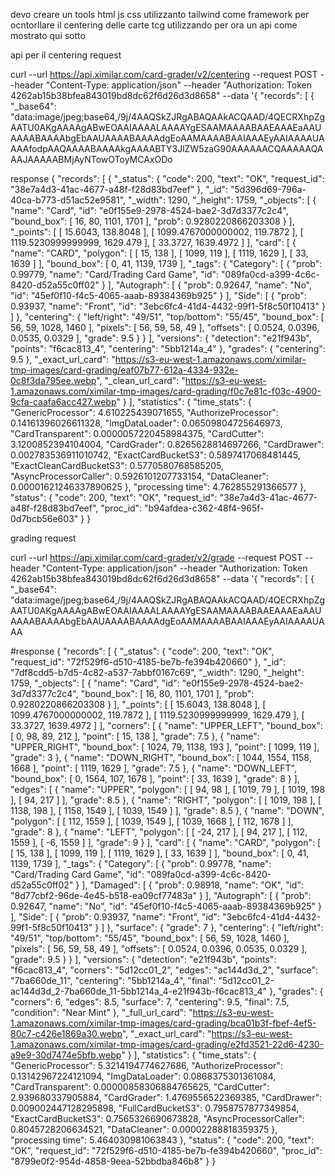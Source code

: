 devo creare un tools html js css utilizzanto tailwind come framework  per ocntorllare il centering delle carte tcg utilizzando per ora un api come mostrato qui sotto 



api per il centering request 

curl --url https://api.ximilar.com/card-grader/v2/centering
 --request POST 
 --header "Content-Type: application/json"
 --header "Authorization: Token 4262ab15b38bfea843019bd8dc62f6d26d3d8658" 
 --data '{
  "records": [
    {
      "_base64": "data:image/jpeg;base64,/9j/4AAQSkZJRgABAQAAkACQAAD/4QECRXhpZgAATU0AKgAAAAgABwEOAAIAAAALAAAAYgESAAMAAAABAAEAAAEaAAUAAAABAAAAbgEbAAUAAAABAAAAdgEoAAMAAAABAAIAAAEyAAIAAAAUAAAAfodpAAQAAAABAAAAkgAAAABTY3JlZW5zaG90AAAAAACQAAAAAQAAAJAAAAABMjAyNTowOToyMCAxODo



response 
{
  "records": [
    {
      "_status": {
        "code": 200,
        "text": "OK",
        "request_id": "38e7a4d3-41ac-4677-a48f-f28d83bd7eef"
      },
      "_id": "5d396d69-796a-40ca-b773-d51ac52e9581",
      "_width": 1290,
      "_height": 1759,
      "_objects": [
        {
          "name": "Card",
          "id": "e0f155e9-2978-4524-bae2-3d7d3377c2c4",
          "bound_box": [
            16,
            80,
            1101,
            1701
          ],
          "prob": 0.9280220866203308
        }
      ],
      "_points": [
        [
          15.6043,
          138.8048
        ],
        [
          1099.4767000000002,
          119.7872
        ],
        [
          1119.5230999999999,
          1629.479
        ],
        [
          33.3727,
          1639.4972
        ]
      ],
      "card": [
        {
          "name": "CARD",
          "polygon": [
            [
              15,
              138
            ],
            [
              1099,
              119
            ],
            [
              1119,
              1629
            ],
            [
              33,
              1639
            ]
          ],
          "bound_box": [
            0,
            41,
            1139,
            1739
          ],
          "_tags": {
            "Category": [
              {
                "prob": 0.99779,
                "name": "Card/Trading Card Game",
                "id": "089fa0cd-a399-4c6c-8420-d52a55c0ff02"
              }
            ],
            "Autograph": [
              {
                "prob": 0.92647,
                "name": "No",
                "id": "45ef0f10-f4c5-4065-aaab-89384369b925"
              }
            ],
            "Side": [
              {
                "prob": 0.93937,
                "name": "Front",
                "id": "3ebc6fc4-41d4-4432-99f1-5f8c50f10413"
              }
            ]
          },
          "centering": {
            "left/right": "49/51",
            "top/bottom": "55/45",
            "bound_box": [
              56,
              59,
              1028,
              1460
            ],
            "pixels": [
              56,
              59,
              58,
              49
            ],
            "offsets": [
              0.0524,
              0.0396,
              0.0535,
              0.0329
            ],
            "grade": 9.5
          }
        }
      ],
      "versions": {
        "detection": "e21f943b",
        "points": "f6cac813_4",
        "centering": "5bb1214a_4"
      },
      "grades": {
        "centering": 9.5
      },
      "_exact_url_card": "https://s3-eu-west-1.amazonaws.com/ximilar-tmp-images/card-grading/eaf07b77-612a-4334-932e-0c8f3da795ee.webp",
      "_clean_url_card": "https://s3-eu-west-1.amazonaws.com/ximilar-tmp-images/card-grading/f0c7e81c-f03c-4900-9cfa-caafa6acc427.webp"
    }
  ],
  "statistics": {
    "time_stats": {
      "GenericProcessor": 4.610225439071655,
      "AuthorizeProcessor": 0.14161396026611328,
      "ImgDataLoader": 0.06509804725646973,
      "CardTransparent": 0.0000057220458984375,
      "CardCutter": 3.1200852394104004,
      "CardGrader": 0.8265628814697266,
      "CardDrawer": 0.002783536911010742,
      "ExactCardBucketS3": 0.5897417068481445,
      "ExactCleanCardBucketS3": 0.5770580768585205,
      "AsyncProcessorCaller": 0.5926101207733154,
      "DataCleaner": 0.00001621246337890625
    },
    "processing time": 4.762855291366577
  },
  "status": {
    "code": 200,
    "text": "OK",
    "request_id": "38e7a4d3-41ac-4677-a48f-f28d83bd7eef",
    "proc_id": "b94afdea-c362-48f4-965f-0d7bcb56e603"
  }
}






grading request

curl --url https://api.ximilar.com/card-grader/v2/grade
 --request POST 
 --header "Content-Type: application/json"
 --header "Authorization: Token 4262ab15b38bfea843019bd8dc62f6d26d3d8658" 
 --data '{
  "records": [
    {
      "_base64": "data:image/jpeg;base64,/9j/4AAQSkZJRgABAQAAkACQAAD/4QECRXhpZgAATU0AKgAAAAgABwEOAAIAAAALAAAAYgESAAMAAAABAAEAAAEaAAUAAAABAAAAbgEbAAUAAAABAAAAdgEoAAMAAAABAAIAAAEyAAIAAAAUAAA


#response
{
  "records": [
    {
      "_status": {
        "code": 200,
        "text": "OK",
        "request_id": "72f529f6-d510-4185-be7b-fe394b420660"
      },
      "_id": "7df8cdd5-b7d5-4c82-a537-7abbf0167c69",
      "_width": 1290,
      "_height": 1759,
      "_objects": [
        {
          "name": "Card",
          "id": "e0f155e9-2978-4524-bae2-3d7d3377c2c4",
          "bound_box": [
            16,
            80,
            1101,
            1701
          ],
          "prob": 0.9280220866203308
        }
      ],
      "_points": [
        [
          15.6043,
          138.8048
        ],
        [
          1099.4767000000002,
          119.7872
        ],
        [
          1119.5230999999999,
          1629.479
        ],
        [
          33.3727,
          1639.4972
        ]
      ],
      "corners": [
        {
          "name": "UPPER_LEFT",
          "bound_box": [
            0,
            98,
            89,
            212
          ],
          "point": [
            15,
            138
          ],
          "grade": 7.5
        },
        {
          "name": "UPPER_RIGHT",
          "bound_box": [
            1024,
            79,
            1138,
            193
          ],
          "point": [
            1099,
            119
          ],
          "grade": 3
        },
        {
          "name": "DOWN_RIGHT",
          "bound_box": [
            1044,
            1554,
            1158,
            1668
          ],
          "point": [
            1119,
            1629
          ],
          "grade": 7.5
        },
        {
          "name": "DOWN_LEFT",
          "bound_box": [
            0,
            1564,
            107,
            1678
          ],
          "point": [
            33,
            1639
          ],
          "grade": 8
        }
      ],
      "edges": [
        {
          "name": "UPPER",
          "polygon": [
            [
              94,
              98
            ],
            [
              1019,
              79
            ],
            [
              1019,
              198
            ],
            [
              94,
              217
            ]
          ],
          "grade": 8.5
        },
        {
          "name": "RIGHT",
          "polygon": [
            [
              1019,
              198
            ],
            [
              1138,
              198
            ],
            [
              1158,
              1549
            ],
            [
              1039,
              1549
            ]
          ],
          "grade": 8.5
        },
        {
          "name": "DOWN",
          "polygon": [
            [
              112,
              1559
            ],
            [
              1039,
              1549
            ],
            [
              1039,
              1668
            ],
            [
              112,
              1678
            ]
          ],
          "grade": 8
        },
        {
          "name": "LEFT",
          "polygon": [
            [
              -24,
              217
            ],
            [
              94,
              217
            ],
            [
              112,
              1559
            ],
            [
              -6,
              1559
            ]
          ],
          "grade": 9
        }
      ],
      "card": [
        {
          "name": "CARD",
          "polygon": [
            [
              15,
              138
            ],
            [
              1099,
              119
            ],
            [
              1119,
              1629
            ],
            [
              33,
              1639
            ]
          ],
          "bound_box": [
            0,
            41,
            1139,
            1739
          ],
          "_tags": {
            "Category": [
              {
                "prob": 0.99778,
                "name": "Card/Trading Card Game",
                "id": "089fa0cd-a399-4c6c-8420-d52a55c0ff02"
              }
            ],
            "Damaged": [
              {
                "prob": 0.98918,
                "name": "OK",
                "id": "8d77cbf2-96de-4e45-b518-ea09cf77483a"
              }
            ],
            "Autograph": [
              {
                "prob": 0.92647,
                "name": "No",
                "id": "45ef0f10-f4c5-4065-aaab-89384369b925"
              }
            ],
            "Side": [
              {
                "prob": 0.93937,
                "name": "Front",
                "id": "3ebc6fc4-41d4-4432-99f1-5f8c50f10413"
              }
            ]
          },
          "surface": {
            "grade": 7
          },
          "centering": {
            "left/right": "49/51",
            "top/bottom": "55/45",
            "bound_box": [
              56,
              59,
              1028,
              1460
            ],
            "pixels": [
              56,
              59,
              58,
              49
            ],
            "offsets": [
              0.0524,
              0.0396,
              0.0535,
              0.0329
            ],
            "grade": 9.5
          }
        }
      ],
      "versions": {
        "detection": "e21f943b",
        "points": "f6cac813_4",
        "corners": "5d12cc01_2",
        "edges": "ac144d3d_2",
        "surface": "7ba660de_11",
        "centering": "5bb1214a_4",
        "final": "5d12cc01_2-ac144d3d_2-7ba660de_11-5bb1214a_4-e21f943b-f6cac813_4"
      },
      "grades": {
        "corners": 6,
        "edges": 8.5,
        "surface": 7,
        "centering": 9.5,
        "final": 7.5,
        "condition": "Near Mint"
      },
      "_full_url_card": "https://s3-eu-west-1.amazonaws.com/ximilar-tmp-images/card-grading/bca01b3f-fbef-4ef5-80c7-c426e1869a30.webp",
      "_exact_url_card": "https://s3-eu-west-1.amazonaws.com/ximilar-tmp-images/card-grading/e2fd3521-22d6-4230-a9e9-30d7474e5bfb.webp"
    }
  ],
  "statistics": {
    "time_stats": {
      "GenericProcessor": 5.3214194774627686,
      "AuthorizeProcessor": 0.13142967224121094,
      "ImgDataLoader": 0.0868375301361084,
      "CardTransparent": 0.00000858306884765625,
      "CardCutter": 2.939680337905884,
      "CardGrader": 1.4769556522369385,
      "CardDrawer": 0.009002447128295898,
      "FullCardBucketS3": 0.7958757877349854,
      "ExactCardBucketS3": 0.7565326690673828,
      "AsyncProcessorCaller": 0.8045728206634521,
      "DataCleaner": 0.00002288818359375
    },
    "processing time": 5.464030981063843
  },
  "status": {
    "code": 200,
    "text": "OK",
    "request_id": "72f529f6-d510-4185-be7b-fe394b420660",
    "proc_id": "8799e0f2-954d-4858-9eea-52bbdba846b8"
  }
}